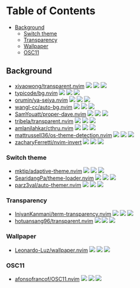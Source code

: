 # Table of Contents

<!-- toc -->

- [Background](#background)
  - [Switch theme](#switch-theme)
  - [Transparency](#transparency)
  - [Wallpaper](#wallpaper)
  - [OSC11](#osc11)

<!-- tocstop -->

## Background

- [xiyaowong/transparent.nvim](https://github.com/xiyaowong/transparent.nvim) ![](https://img.shields.io/github/stars/xiyaowong/transparent.nvim) ![](https://img.shields.io/github/last-commit/xiyaowong/transparent.nvim) ![](https://img.shields.io/github/commit-activity/y/xiyaowong/transparent.nvim)
- [typicode/bg.nvim](https://github.com/typicode/bg.nvim) ![](https://img.shields.io/github/stars/typicode/bg.nvim) ![](https://img.shields.io/github/last-commit/typicode/bg.nvim) ![](https://img.shields.io/github/commit-activity/y/typicode/bg.nvim)
- [orumin/ya-seiya.nvim](https://github.com/orumin/ya-seiya.nvim) ![](https://img.shields.io/github/stars/orumin/ya-seiya.nvim) ![](https://img.shields.io/github/last-commit/orumin/ya-seiya.nvim) ![](https://img.shields.io/github/commit-activity/y/orumin/ya-seiya.nvim)
- [wangl-cc/auto-bg.nvim](https://github.com/wangl-cc/auto-bg.nvim) ![](https://img.shields.io/github/stars/wangl-cc/auto-bg.nvim) ![](https://img.shields.io/github/last-commit/wangl-cc/auto-bg.nvim) ![](https://img.shields.io/github/commit-activity/y/wangl-cc/auto-bg.nvim)
- [SamYouatt/proper-dave.nvim](https://github.com/SamYouatt/proper-dave.nvim) ![](https://img.shields.io/github/stars/SamYouatt/proper-dave.nvim) ![](https://img.shields.io/github/last-commit/SamYouatt/proper-dave.nvim) ![](https://img.shields.io/github/commit-activity/y/SamYouatt/proper-dave.nvim)
- [tribela/transparent.nvim](https://github.com/tribela/transparent.nvim) ![](https://img.shields.io/github/stars/tribela/transparent.nvim) ![](https://img.shields.io/github/last-commit/tribela/transparent.nvim) ![](https://img.shields.io/github/commit-activity/y/tribela/transparent.nvim)
- [amlanjlahkar/cthru.nvim](https://github.com/amlanjlahkar/cthru.nvim) ![](https://img.shields.io/github/stars/amlanjlahkar/cthru.nvim) ![](https://img.shields.io/github/last-commit/amlanjlahkar/cthru.nvim) ![](https://img.shields.io/github/commit-activity/y/amlanjlahkar/cthru.nvim)
- [mattrussell36/os-theme-detection.nvim](https://github.com/mattrussell36/os-theme-detection.nvim) ![](https://img.shields.io/github/stars/mattrussell36/os-theme-detection.nvim) ![](https://img.shields.io/github/last-commit/mattrussell36/os-theme-detection.nvim) ![](https://img.shields.io/github/commit-activity/y/mattrussell36/os-theme-detection.nvim)
- [zacharyFerretti/nvim-invert](https://github.com/zacharyFerretti/nvim-invert) ![](https://img.shields.io/github/stars/zacharyFerretti/nvim-invert) ![](https://img.shields.io/github/last-commit/zacharyFerretti/nvim-invert) ![](https://img.shields.io/github/commit-activity/y/zacharyFerretti/nvim-invert)

### Switch theme

- [mktip/adaptive-theme.nvim](https://github.com/mktip/adaptive-theme.nvim) ![](https://img.shields.io/github/stars/mktip/adaptive-theme.nvim) ![](https://img.shields.io/github/last-commit/mktip/adaptive-theme.nvim) ![](https://img.shields.io/github/commit-activity/y/mktip/adaptive-theme.nvim)
- [SearidangPa/theme-loader.nvim](https://github.com/SearidangPa/theme-loader.nvim) ![](https://img.shields.io/github/stars/SearidangPa/theme-loader.nvim) ![](https://img.shields.io/github/last-commit/SearidangPa/theme-loader.nvim) ![](https://img.shields.io/github/commit-activity/y/SearidangPa/theme-loader.nvim)
- [parz3val/auto-themer.nvim](https://github.com/parz3val/auto-themer.nvim) ![](https://img.shields.io/github/stars/parz3val/auto-themer.nvim) ![](https://img.shields.io/github/last-commit/parz3val/auto-themer.nvim) ![](https://img.shields.io/github/commit-activity/y/parz3val/auto-themer.nvim)

### Transparency

- [IniyanKanmani/term-transparency.nvim](https://github.com/IniyanKanmani/term-transparency.nvim) ![](https://img.shields.io/github/stars/IniyanKanmani/term-transparency.nvim) ![](https://img.shields.io/github/last-commit/IniyanKanmani/term-transparency.nvim) ![](https://img.shields.io/github/commit-activity/y/IniyanKanmani/term-transparency.nvim)
- [hotuansang96/transparent.nvim](https://github.com/hotuansang96/transparent.nvim) ![](https://img.shields.io/github/stars/hotuansang96/transparent.nvim) ![](https://img.shields.io/github/last-commit/hotuansang96/transparent.nvim) ![](https://img.shields.io/github/commit-activity/y/hotuansang96/transparent.nvim)

### Wallpaper

- [Leonardo-Luz/wallpaper.nvim](https://github.com/Leonardo-Luz/wallpaper.nvim) ![](https://img.shields.io/github/stars/Leonardo-Luz/wallpaper.nvim) ![](https://img.shields.io/github/last-commit/Leonardo-Luz/wallpaper.nvim) ![](https://img.shields.io/github/commit-activity/y/Leonardo-Luz/wallpaper.nvim)

### OSC11

- [afonsofrancof/OSC11.nvim](https://github.com/afonsofrancof/OSC11.nvim) ![](https://img.shields.io/github/stars/afonsofrancof/OSC11.nvim) ![](https://img.shields.io/github/last-commit/afonsofrancof/OSC11.nvim) ![](https://img.shields.io/github/commit-activity/y/afonsofrancof/OSC11.nvim)
